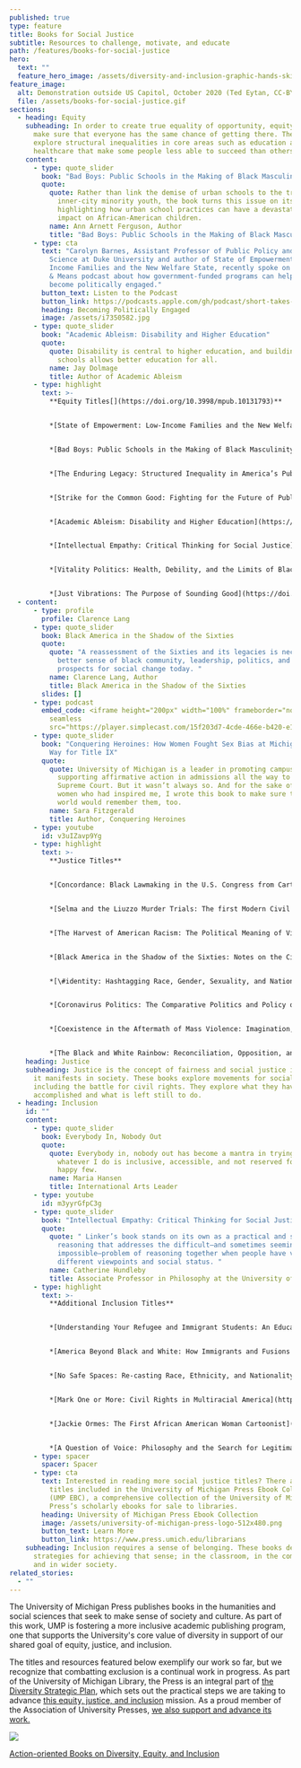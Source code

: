 ```yaml
---
published: true
type: feature
title: Books for Social Justice
subtitle: Resources to challenge, motivate, and educate
path: /features/books-for-social-justice
hero:
  text: ""
  feature_hero_image: /assets/diversity-and-inclusion-graphic-hands-skin-palette.jpeg
feature_image:
  alt: Demonstration outside US Capitol, October 2020 (Ted Eytan, CC-BY-SA)
  file: /assets/books-for-social-justice.gif
sections:
  - heading: Equity
    subheading: In order to create true equality of opportunity, equity is needed to
      make sure that everyone has the same chance of getting there. These books
      explore structural inequalities in core areas such as education and
      healthcare that make some people less able to succeed than others.
    content:
      - type: quote_slider
        book: "Bad Boys: Public Schools in the Making of Black Masculinity"
        quote:
          quote: Rather than link the demise of urban schools to the troubles of
            inner-city minority youth, the book turns this issue on its head by
            highlighting how urban school practices can have a devastating
            impact on African-American children.
          name: Ann Arnett Ferguson, Author
          title: "Bad Boys: Public Schools in the Making of Black Masculinity"
      - type: cta
        text: "Carolyn Barnes, Assistant Professor of Public Policy and Political
          Science at Duke University and author of State of Empowerment: Low
          Income Families and the New Welfare State, recently spoke on the Ways
          & Means podcast about how government-funded programs can help parents
          become politically engaged."
        button_text: Listen to the Podcast
        button_link: https://podcasts.apple.com/gh/podcast/short-takes-carolyn-barnes/id1061406250?i=1000470809674
        heading: Becoming Politically Engaged
        image: /assets/i7350582.jpg
      - type: quote_slider
        book: "Academic Ableism: Disability and Higher Education"
        quote:
          quote: Disability is central to higher education, and building more inclusive
            schools allows better education for all.
          name: Jay Dolmage
          title: Author of Academic Ableism
      - type: highlight
        text: >-
          **Equity Titles[](https://doi.org/10.3998/mpub.10131793)**


          *[State of Empowerment: Low-Income Families and the New Welfare State](https://doi.org/10.3998/mpub.10131793)* by Carolyn Barnes


          *[Bad Boys: Public Schools in the Making of Black Masculinity](https://www.press.umich.edu/11515236/bad_boys)* by Ann Arnett Ferguson[](https://www.press.umich.edu/11645040/enduring_legacy)


          *[The Enduring Legacy: Structured Inequality in America’s Public Schools](https://www.press.umich.edu/11645040/enduring_legacy)* by Mark Ryan


          *[Strike for the Common Good: Fighting for the Future of Public Education](https://www.press.umich.edu/11621094/strike_for_the_common_good)* edited by Rebecca Kolins Givan and Amy Schrager Lang


          *[Academic Ableism: Disability and Higher Education](https://doi.org/10.3998/mpub.9708722)* by Jay Dolmage


          *[Intellectual Empathy: Critical Thinking for Social Justice](https://www.press.umich.edu/5914478/intellectual_empathy)* by Maureen Linker


          *[Vitality Politics: Health, Debility, and the Limits of Black Emancipation](https://www.press.umich.edu/10043782/vitality_politics)* by Stephen Knadler


          *[Just Vibrations: The Purpose of Sounding Good](https://doi.org/10.3998/mpub.9293551)* by William Cheng
  - content:
      - type: profile
        profile: Clarence Lang
      - type: quote_slider
        book: Black America in the Shadow of the Sixties
        quote:
          quote: "A reassessment of the Sixties and its legacies is necessary to make
            better sense of black community, leadership, politics, and the
            prospects for social change today. "
          name: Clarence Lang, Author
          title: Black America in the Shadow of the Sixties
        slides: []
      - type: podcast
        embed_code: <iframe height="200px" width="100%" frameborder="no" scrolling="no"
          seamless
          src="https://player.simplecast.com/15f203d7-4cde-466e-b420-e1aef1463cf4?dark=false"></iframe>
      - type: quote_slider
        book: "Conquering Heroines: How Women Fought Sex Bias at Michigan and Paved the
          Way for Title IX"
        quote:
          quote: University of Michigan is a leader in promoting campus diversity and
            supporting affirmative action in admissions all the way to the
            Supreme Court. But it wasn’t always so. And for the sake of the
            women who had inspired me, I wrote this book to make sure that the
            world would remember them, too.
          name: Sara Fitzgerald
          title: Author, Conquering Heroines
      - type: youtube
        id: v3uIZavp9Yg
      - type: highlight
        text: >-
          **Justice Titles**


          *[Concordance: Black Lawmaking in the U.S. Congress from Carter to Obama](https://www.press.umich.edu/11727237/concordance)* by Katherine Tate


          *[Selma and the Liuzzo Murder Trials: The first Modern Civil Rights Convictions](https://doi.org/10.3998/mpub.9753373)* by James P. Turner


          *[The Harvest of American Racism: The Political Meaning of Violence in the Summer of 1967](https://www.press.umich.edu/9684789)* edited by Robert Shellow


          *[Black America in the Shadow of the Sixties: Notes on the Civil Rights Movement, Neoliberalism, and Politics](https://www.press.umich.edu/6011515/black_america_in_the_shadow_of_the_sixties)* by Clarence Lang


          *[\#identity: Hashtagging Race, Gender, Sexuality, and Nation](https://doi.org/10.3998/mpub.9697041)* edited by Abigail De Kosnik and Keith P. Feldman


          *[Coronavirus Politics: The Comparative Politics and Policy of COVID-19](https://www.press.umich.edu/11927713)* edited by Scott L. Greer, Elizabeth J. King, André Peralta-Santos, and Elize Massard da Fonseca


          *[Coexistence in the Aftermath of Mass Violence: Imagination, Empathy, and Resilience](https://www.press.umich.edu/11302800/coexistence_in_the_aftermath_of_mass_violence) e*dited by Eve Monique Zucker and Laura McGrew


          *[The Black and White Rainbow: Reconciliation, Opposition, and Nation-Building in Democratic South Africa](https://www.press.umich.edu/11518321/black_and_white_rainbow)* by Carolyn E. Holmes
    heading: Justice
    subheading: Justice is the concept of fairness and social justice is fairness as
      it manifests in society. These books explore movements for social justice,
      including the battle for civil rights. They explore what they have
      accomplished and what is left still to do.
  - heading: Inclusion
    id: ""
    content:
      - type: quote_slider
        book: Everybody In, Nobody Out
        quote:
          quote: Everybody in, nobody out has become a mantra in trying to ensure that
            whatever I do is inclusive, accessible, and not reserved for the
            happy few.
          name: Maria Hansen
          title: International Arts Leader
      - type: youtube
        id: m3yyrGfpC3g
      - type: quote_slider
        book: "Intellectual Empathy: Critical Thinking for Social Justice"
        quote:
          quote: " Linker’s book stands on its own as a practical and scholarly guide to
            reasoning that addresses the difficult—and sometimes seemingly
            impossible—problem of reasoning together when people have very
            different viewpoints and social status. "
          name: Catherine Hundleby
          title: Associate Professor in Philosophy at the University of Windsor
      - type: highlight
        text: >-
          **Additional Inclusion Titles**


          *[Understanding Your Refugee and Immigrant Students: An Educational, Cultural, and Linguistic Guide](https://www.press.umich.edu/123975/understanding_your_refugee_and_immigrant_students)* by Jeffra Falitz


          *[America Beyond Black and White: How Immigrants and Fusions are Helping Us Overcome the Racial Divide](https://www.press.umich.edu/268662/america_beyond_black_and_white)* by Ronald Fernandez 


          *[No Safe Spaces: Re-casting Race, Ethnicity, and Nationality in American Theater](https://www.press.umich.edu/1729062/no_safe_spaces)* by Angela C. Pao


          *[Mark One or More: Civil Rights in Multiracial America](https://www.press.umich.edu/325778/mark_one_or_more)* by Kim M. Williams 


          *[Jackie Ormes: The First African American Woman Cartoonist](https://www.press.umich.edu/11368041/jackie_ormes)* by Nancy Goldstein


          *[A Question of Voice: Philosophy and the Search for Legitimacy](https://www.press.umich.edu/10090712/question_of_voice)* by Ron Scapp
      - type: spacer
        spacer: Spacer
      - type: cta
        text: Interested in reading more social justice titles? There are many more
          titles included in the University of Michigan Press Ebook Collection
          (UMP EBC), a comprehensive collection of the University of Michigan
          Press’s scholarly ebooks for sale to libraries.
        heading: University of Michigan Press Ebook Collection
        image: /assets/university-of-michigan-press-logo-512x480.png
        button_text: Learn More
        button_link: https://www.press.umich.edu/librarians
    subheading: Inclusion requires a sense of belonging. These books describe
      strategies for achieving that sense; in the classroom, in the community,
      and in wider society.
related_stories:
  - ""
---
```

The University of Michigan Press publishes books in the humanities and social sciences that seek to make sense of society and culture. As part of this work, UMP is fostering a more inclusive academic publishing program, one that supports the University's core value of diversity in support of our shared goal of equity, justice, and inclusion.

The titles and resources featured below exemplify our work so far, but we recognize that combatting exclusion is a continual work in progress.  As part of the University of Michigan Library, the Press is an integral part of [the Diversity Strategic Plan](https://lib.umich.edu/about-us/about-library/diversity-equity-inclusion-and-accessibility/diversity-strategic-plan), which sets out the practical steps we are taking to advance [this equity, justice, and inclusion](https://www.press.umich.edu/about#equity) mission. As a proud member of the Association of University Presses, [we also support and advance its work.](https://aupresses.org/about-aupresses/committees-task-forces/equity-justice-inclusion-committee/)

<div class="px-6 pt-6 mb-4 ml-6 border-l-8 lg:float-right lg:-mr-64 lg:w-3/5 border-sea-blue"><a href="/assets/ump_dei_booklet.pdf"><img class="mb-4" src="/assets/dei-booklet-cover.png"><p>Action-oriented Books on Diversity, Equity, and Inclusion</p></a></div>